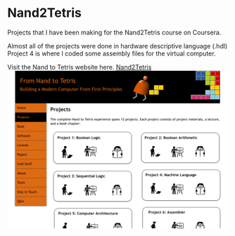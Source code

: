 # Nand2Tetris

Projects that I have been making for the Nand2Tetris course on Coursera.

Almost all of the projects were done in hardware descriptive language (.hdl)
Project 4 is where I coded some assembly files for the virtual computer.


Visit the Nand to Tetris website here. [Nand2Tetris](https://www.nand2tetris.org/course)
![firstPicture](./img/Nand2Tetris.png)

